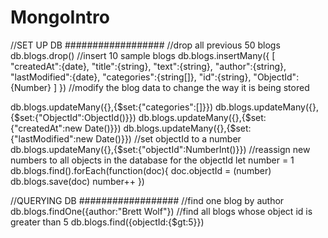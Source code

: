 # MongoIntro

//SET UP DB ##################
//drop all previous 50 blogs
db.blogs.drop()
//insert 10 sample blogs
db.blogs.insertMany({
    [
    "createdAt":{date},
    "title":{string},
    "text":{string},
    "author":{string},
"lastModified":{date}, "categories":{string[]},
"id":{string},
"ObjectId":{Number}
]
})
//modify the  blog data to change the way it is being stored

db.blogs.updateMany({},{$set:{"categories":[]}})
db.blogs.updateMany({},{$set:{"ObjectId":ObjectId()}})
db.blogs.updateMany({},{$set:{"createdAt":new Date()}})
db.blogs.updateMany({},{$set:{"lastModified":new Date()}})
//set objectId to a number
db.blogs.updateMany({},{$set:{"objectId":NumberInt()}})
//reassign new numbers to all objects in the database for the objectId
let number = 1
db.blogs.find().forEach(function(doc){
    doc.objectId = (number)
    db.blogs.save(doc)
    number++
})

//QUERYING DB ##################
//find one blog by author
db.blogs.findOne({author:"Brett Wolf"})
//find all blogs whose object id is greater than 5
db.blogs.find({objectId:{$gt:5}})